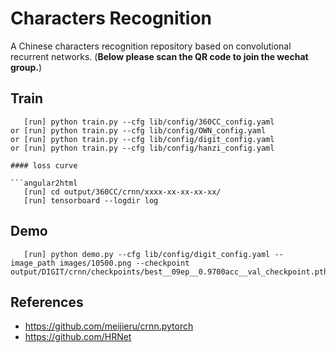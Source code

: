 # Characters Recognition

A Chinese characters recognition repository based on convolutional recurrent networks. (**Below please scan the QR code to join the wechat group.**)

## Train
```angular2html
   [run] python train.py --cfg lib/config/360CC_config.yaml
or [run] python train.py --cfg lib/config/OWN_config.yaml
or [run] python train.py --cfg lib/config/digit_config.yaml
or [run] python train.py --cfg lib/config/hanzi_config.yaml
```
```
#### loss curve

```angular2html
   [run] cd output/360CC/crnn/xxxx-xx-xx-xx-xx/
   [run] tensorboard --logdir log
```

## Demo
```angular2html
   [run] python demo.py --cfg lib/config/digit_config.yaml --image_path images/10500.png --checkpoint output/DIGIT/crnn/checkpoints/best__09ep__0.9700acc__val_checkpoint.pth.tar
```
## References
- https://github.com/meijieru/crnn.pytorch
- https://github.com/HRNet




